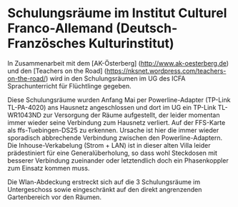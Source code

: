 # Schulungsräume im Institut Culturel Franco-Allemand (Deutsch-Französches Kulturinstitut)

In Zusammenarbeit mit dem [AK-Österberg] (http://www.ak-oesterberg.de) und den 
[Teachers on the Road] (https://nksnet.wordpress.com/teachers-on-the-road/) wird 
in den Schulungsräumen im UG des ICFA Sprachunterricht für Flüchtlinge gegeben.

Diese Schulungsräume wurden Anfang Mai per Powerline-Adapter (TP-Link TL-PA-4020) 
ans Hausnetz angeschlossen und dort im UG ein TP-Link TL-WR1043ND zur Versorgung der
Räume aufgestellt, der leider momentan immer wieder seine Verbindung zum Hausnetz verliert.
Auf der FFS-Karte als ffs-Tuebingen-DS25 zu erkennen.
Ursache ist hier die immer wieder sporadisch abbrechende Verbindung zwischen den 
Powerline-Adaptern. Die Inhouse-Verkabelung (Strom + LAN) ist in dieser alten Villa 
leider prädestiniert für eine Generalüberholung, so dass wohl Steckdosen mit besserer 
Verbindung zueinander oder letztendlich doch ein Phasenkoppler zum Einsatz kommen muss.

Die Wlan-Abdeckung erstreckt sich auf die 3 Schulungsräume im Untergeschoss sowie eingeschränkt 
auf den direkt angrenzenden Gartenbereich vor den Räumen.
